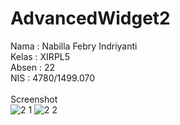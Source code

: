 # AdvancedWidget2
Nama  : Nabilla Febry Indriyanti <br>
Kelas : XIRPL5 <br>
Absen : 22 <br>
NIS : 4780/1499.070 <br> 
<br>
Screenshot<br>
![2 1](https://cloud.githubusercontent.com/assets/22045698/22425001/ab099b78-e72b-11e6-810a-610955045f99.png)
![2 2](https://cloud.githubusercontent.com/assets/22045698/22425010/af8a04b2-e72b-11e6-99ac-15be2b074113.png)
